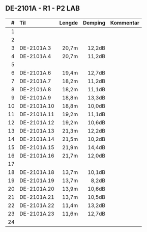 ## DE-2101A - R1 - P2 LAB

|  #  |        Til       |Lengde|Demping|Kommentar|
|----:|:-----------------|-----:|------:|:--------|
|    1|                  |      |       |         |
|    2|                  |      |       |         |
|    3|DE-2101A.3        | 20,7m| 12,2dB|         |
|    4|DE-2101A.4        | 20,7m| 11,2dB|         |
|    5|                  |      |       |         |
|    6|DE-2101A.6        | 19,4m| 12,7dB|         |
|    7|DE-2101A.7        | 18,2m| 11,2dB|         |
|    8|DE-2101A.8        | 18,2m| 11,1dB|         |
|    9|DE-2101A.9        | 18,8m| 13,3dB|         |
|   10|DE-2101A.10       | 18,8m| 10,0dB|         |
|   11|DE-2101A.11       | 19,2m| 11,1dB|         |
|   12|DE-2101A.12       | 19,2m| 10,6dB|         |
|   13|DE-2101A.13       | 21,3m| 12,2dB|         |
|   14|DE-2101A.14       | 21,5m| 10,2dB|         |
|   15|DE-2101A.15       | 21,9m| 14,4dB|         |
|   16|DE-2101A.16       | 21,7m| 12,0dB|         |
|   17|                  |      |       |         |
|   18|DE-2101A.18       | 13,7m| 10,1dB|         |
|   19|DE-2101A.19       | 13,7m|  8,2dB|         |
|   20|DE-2101A.20       | 13,9m| 10,6dB|         |
|   21|DE-2101A.21       | 13,7m| 10,5dB|         |
|   22|DE-2101A.22       | 11,4m| 13,2dB|         |
|   23|DE-2101A.23       | 11,6m| 12,7dB|         |
|   24|                  |      |       |         |